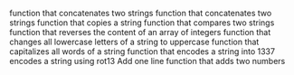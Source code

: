 function that concatenates two strings
function that concatenates two strings
function that copies a string
function that compares two strings
function that reverses the content of an array of integers
function that changes all lowercase letters of a string to uppercase
function that capitalizes all words of a string
function that encodes a string into 1337
encodes a string using rot13
Add one line
function that adds two numbers

